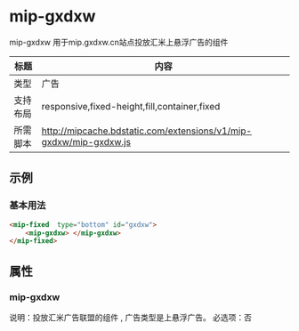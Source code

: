 # mip-gxdxw

mip-gxdxw 用于mip.gxdxw.cn站点投放汇米上悬浮广告的组件

标题|内容
----|----
类型|广告
支持布局|responsive,fixed-height,fill,container,fixed
所需脚本|http://mipcache.bdstatic.com/extensions/v1/mip-gxdxw/mip-gxdxw.js

## 示例

### 基本用法
```html
<mip-fixed  type="bottom" id="gxdxw">
	<mip-gxdxw> </mip-gxdxw>
</mip-fixed>
```


## 属性

### mip-gxdxw

说明：投放汇米广告联盟的组件 , 广告类型是上悬浮广告。
必选项：否
